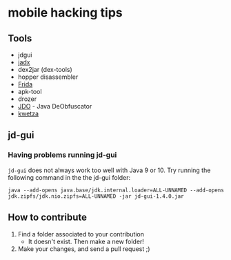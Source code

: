 # mobile hacking tips

## Tools
* jdgui
* [jadx](https://github.com/skylot/jadx)
* dex2jar (dex-tools)
* hopper disassembler
* [Frida](https://www.frida.re/docs/home/)
* apk-tool
* drozer
* [JDO](https://github.com/fileoffset/JDO) - Java DeObfuscator
* [kwetza](https://github.com/sensepost/kwetza)

## jd-gui

### Having problems running jd-gui
`jd-gui` does not always work too well with Java 9 or 10. 
Try running the following command in the the jd-gui folder:
```
java --add-opens java.base/jdk.internal.loader=ALL-UNNAMED --add-opens jdk.zipfs/jdk.nio.zipfs=ALL-UNNAMED -jar jd-gui-1.4.0.jar
```

## How to contribute
1. Find a folder associated to your contribution
    * It doesn't exist. Then make a new folder!
2. Make your changes, and send a pull request ;) 
